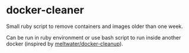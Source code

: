 # docker-cleaner
Small ruby script to remove containers and images older than one week.

Can be run in ruby environment or use bash script to run inside another docker (inspired by [meltwater/docker-cleanup](https://github.com/meltwater/docker-cleanup)).
